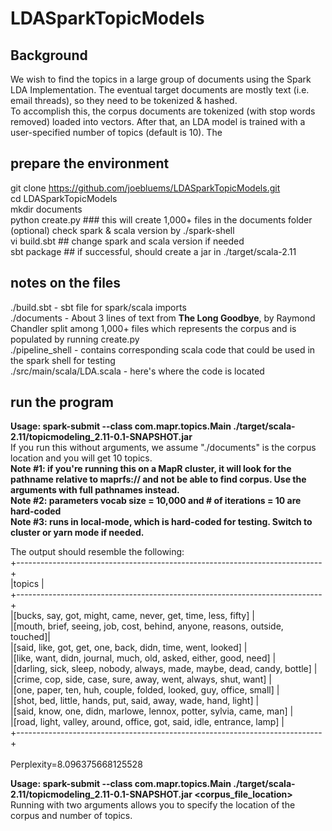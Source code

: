 # LDASparkTopicModels

## Background
We wish to find the topics in a large group of documents using the Spark LDA Implementation. 
The eventual target documents are mostly text (i.e. email threads), so they need to be tokenized & hashed. <br>
To accomplish this, the corpus documents are tokenized (with stop words removed) loaded into vectors. 
After that, an LDA model is trained with a user-specified number of topics (default is 10). The 

## prepare the environment
git clone https://github.com/joebluems/LDASparkTopicModels.git<br>
cd LDASparkTopicModels <br>
mkdir documents <br>
python create.py ### this will create 1,000+ files in the documents folder
(optional) check spark & scala version by  ./spark-shell <br> 
vi build.sbt  ## change spark and scala version if needed <br>
sbt package ## if successful, should create a jar in ./target/scala-2.11 <br>

## notes on the files
./build.sbt - sbt file for spark/scala imports <br>
./documents - About 3 lines of text from <b>The Long Goodbye</b>, by Raymond Chandler split among 1,000+ files which represents the corpus and is populated by running create.py <br>
./pipeline_shell - contains corresponding scala code that could be used in the spark shell for testing <br>
./src/main/scala/LDA.scala - here's where the code is located <br>

## run the program
<b>Usage: spark-submit --class com.mapr.topics.Main ./target/scala-2.11/topicmodeling_2.11-0.1-SNAPSHOT.jar</b> <br>
If you run this without arguments, we assume "./documents" is the corpus location and you will get 10 topics. <br>
<b> Note #1: if you're running this on a MapR cluster, it will look for the pathname relative to maprfs:// and not be able to find corpus. Use the arguments with full pathnames instead.</b> <br>
<b> Note #2: parameters vocab size = 10,000 and # of iterations = 10 are hard-coded</b> <br>
<b> Note #3: runs in local-mode, which is hard-coded for testing. Switch to cluster or yarn mode if needed. </b> <br>

The output should resemble the following: <br>
+----------------------------------------------------------------------------+ <br>
|topics                                                                      | <br>
+----------------------------------------------------------------------------+<br>
|[bucks, say, got, might, came, never, get, time, less, fifty]               |<br>
|[mouth, brief, seeing, job, cost, behind, anyone, reasons, outside, touched]|<br>
|[said, like, got, get, one, back, didn, time, went, looked]                 |<br>
|[like, want, didn, journal, much, old, asked, either, good, need]           |<br>
|[darling, sick, sleep, nobody, always, made, maybe, dead, candy, bottle]    |<br>
|[crime, cop, side, case, sure, away, went, always, shut, want]              |<br>
|[one, paper, ten, huh, couple, folded, looked, guy, office, small]          |<br>
|[shot, bed, little, hands, put, said, away, wade, hand, light]              |<br>
|[said, know, one, didn, marlowe, lennox, potter, sylvia, came, man]         |<br>
|[road, light, valley, around, office, got, said, idle, entrance, lamp]      |<br>
+----------------------------------------------------------------------------+<br>
<br>
Perplexity=8.096375668125528 <br>

<b>Usage: spark-submit --class com.mapr.topics.Main ./target/scala-2.11/topicmodeling_2.11-0.1-SNAPSHOT.jar  <corpus_file_location> <topics></b> <br>
Running with two arguments allows you to specify the location of the corpus and number of topics. <br>

